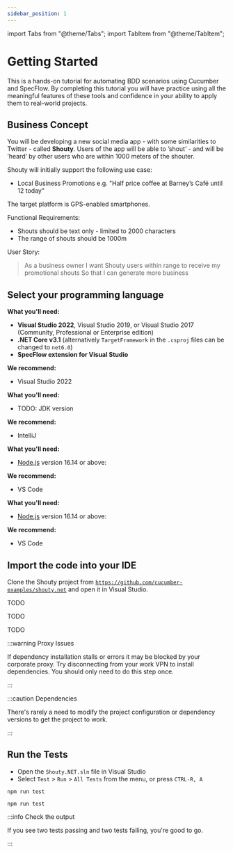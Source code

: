 ```yaml
---
sidebar_position: 1
---
```


import Tabs from "@theme/Tabs";
import TabItem from "@theme/TabItem";

# Getting Started

This is a hands-on tutorial for automating BDD scenarios using Cucumber and SpecFlow. By completing this tutorial you will have practice using all the meaningful features of these tools and confidence in your ability to apply them to real-world projects.

## Business Concept

You will be developing a new social media app - with some similarities to Twitter - called **Shouty**. Users of the app will be able to ’shout’ - and will be ’heard’ by other users who are within 1000 meters of the shouter.

Shouty will initially support the following use case:

- Local Business Promotions e.g. "Half price coffee at Barney’s Café until 12 today"

The target platform is GPS-enabled smartphones.

Functional Requirements:

- Shouts should be text only - limited to 2000 characters
- The range of shouts should be 1000m

User Story:

> As a business owner I want Shouty users within range to receive my promotional shouts So that I can generate more business

## Select your programming language

<Tabs groupId="lang">
<TabItem value="C#">

**What you'll need:**

- **Visual Studio 2022**, Visual Studio 2019, or Visual Studio 2017 (Community, Professional or Enterprise edition)
- **.NET Core v3.1** (alternatively `TargetFramework` in the `.csproj` files can be changed to `net6.0`)
- **SpecFlow extension for Visual Studio**

**We recommend:**

- Visual Studio 2022

</TabItem>
<TabItem value="Java">

**What you'll need:**

- TODO: JDK version

**We recommend:**

- IntelliJ

</TabItem>
<TabItem value="JavaScript">

**What you'll need:**

- [Node.js](https://nodejs.org/en/download/) version 16.14 or above:

**We recommend:**

- VS Code

</TabItem>
<TabItem value="TypeScript">

**What you'll need:**

- [Node.js](https://nodejs.org/en/download/) version 16.14 or above:

**We recommend:**

- VS Code

</TabItem>
</Tabs>

## Import the code into your IDE

<Tabs groupId="lang">
<TabItem value="C#">

Clone the Shouty project from [`https://github.com/cucumber-examples/shouty.net`](https://github.com/cucumber-examples/shouty.net) and open it in Visual Studio.

</TabItem>
<TabItem value="Java">

TODO

</TabItem>
<TabItem value="JavaScript">

TODO

</TabItem>
<TabItem value="TypeScript">

TODO

</TabItem>
</Tabs>

:::warning Proxy Issues

If dependency installation stalls or errors it may be blocked by your corporate proxy. Try disconnecting from your work VPN to install dependencies. You should only need to do this step once.

:::

:::caution Dependencies

There's rarely a need to modify the project configuration or dependency versions to get the project to work.

:::

## Run the Tests

<Tabs groupId="lang">
<TabItem value="C#">

- Open the `Shouty.NET.sln` file in Visual Studio
- Select `Test` > `Run` > `All Tests` from the menu, or press `CTRL-R, A`

</TabItem>
<TabItem value="Java">

</TabItem>
<TabItem value="JavaScript">

```shell title="Run the tests."
npm run test
```

</TabItem>
<TabItem value="TypeScript">

```shell title="Run the tests."
npm run test
```

</TabItem>
</Tabs>

:::info Check the output

If you see two tests passing and two tests failing, you're good to go.

:::
